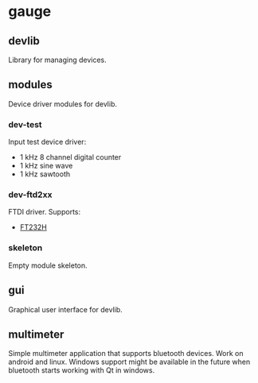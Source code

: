 # gauge

## devlib
Library for managing devices.

## modules
Device driver modules for devlib.

### dev-test
Input test device driver:
* 1 kHz 8 channel digital counter
* 1 kHz sine wave
* 1 kHz sawtooth 

### dev-ftd2xx
FTDI driver.
Supports:
* [FT232H](http://www.ftdichip.com/Products/ICs/FT232H.htm)

### skeleton
Empty module skeleton.

## gui
Graphical user interface for devlib.

## multimeter
Simple multimeter application that supports bluetooth devices. Work on android and linux.
Windows support might be available in the future when bluetooth starts working with Qt in windows.
